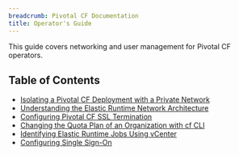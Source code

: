 ```yaml
---
breadcrumb: Pivotal CF Documentation
title: Operator's Guide
---
```


This guide covers networking and user management for Pivotal CF operators.

<h2>Table of Contents</h2>

* [Isolating a Pivotal CF Deployment with a Private Network](./private-networks.html)
* [Understanding the Elastic Runtime Network Architecture](./er_network.html)
* [Configuring Pivotal CF SSL Termination](./ssl-term.html)
* [Changing the Quota Plan of an Organization with cf CLI](./change-quota-plan.html)
* [Identifying Elastic Runtime Jobs Using vCenter](./id-jobs.html)
* [Configuring Single Sign-On](./sso.html)